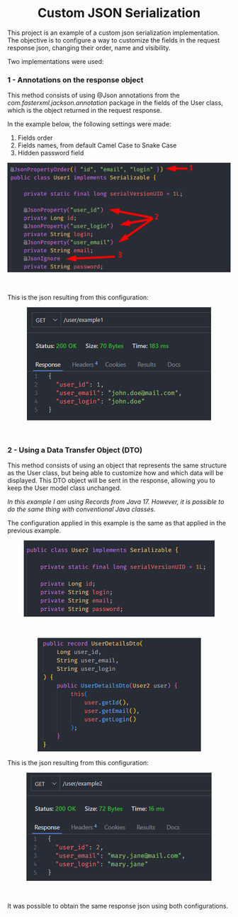 <h1 align="center"><strong>Custom JSON Serialization</strong></h1>

<p>This project is an example of a custom json serialization implementation. The objective is to configure a way to customize the fields in the request response json, changing their order, name and visibility.</p>

<p>Two implementations were used:</p>

<h3><b>1 - Annotations on the response object</b></h3>

<p>This method consists of using @Json annotations from the <i>com.fasterxml.jackson.annotation</i> package in the fields of the User class, which is the object returned in the request response.</p>

<p>In the example below, the following settings were made:</p>

<ol>
	<li>Fields order</li>
	<li>Fields names, from default Camel Case to Snake Case</li>
	<li>Hidden password field</li>
</ol>

<div align="center">
	<img src="assets/user1.png">
</div>

&nbsp;

<p>This is the json resulting from this configuration:</p>

<div align="center">
	<img src="assets/json1.png">
</div>

&nbsp;

<h3><b>2 - Using a Data Transfer Object (DTO)</b></h3>

<p>This method consists of using an object that represents the same structure as the User class, but being able to customize how and which data will be displayed. This DTO object will be sent in the response, allowing you to keep the User model class unchanged.</p>

<p><i>In this example I am using Records from Java 17. However, it is possible to do the same thing with conventional Java classes.</i></p>

<p>The configuration applied in this example is the same as that applied in the previous example.</p>

<div align="center">
	<img src="assets/user2.png">
</div>

&nbsp;

<div align="center">
	<img src="assets/user2dto.png">
</div>
<p>This is the json resulting from this configuration:</p>

<div align="center">
	<img src="assets/json2.png">
</div>

&nbsp;

<p>It was possible to obtain the same response json using both configurations.</p>